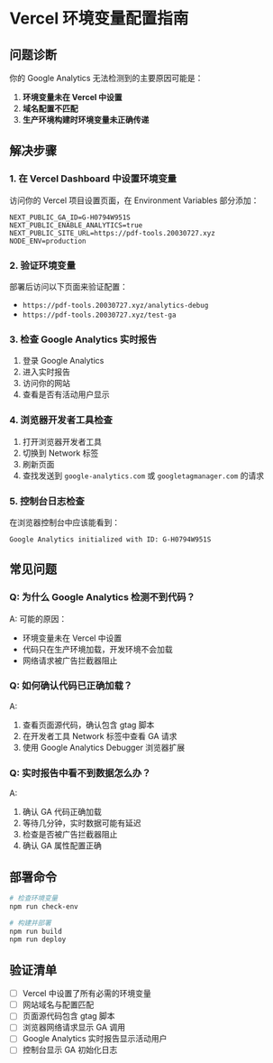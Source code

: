 # Vercel 环境变量配置指南

## 问题诊断

你的 Google Analytics 无法检测到的主要原因可能是：

1. **环境变量未在 Vercel 中设置**
2. **域名配置不匹配**
3. **生产环境构建时环境变量未正确传递**

## 解决步骤

### 1. 在 Vercel Dashboard 中设置环境变量

访问你的 Vercel 项目设置页面，在 Environment Variables 部分添加：

```
NEXT_PUBLIC_GA_ID=G-H0794W951S
NEXT_PUBLIC_ENABLE_ANALYTICS=true
NEXT_PUBLIC_SITE_URL=https://pdf-tools.20030727.xyz
NODE_ENV=production
```

### 2. 验证环境变量

部署后访问以下页面来验证配置：
- `https://pdf-tools.20030727.xyz/analytics-debug`
- `https://pdf-tools.20030727.xyz/test-ga`

### 3. 检查 Google Analytics 实时报告

1. 登录 Google Analytics
2. 进入实时报告
3. 访问你的网站
4. 查看是否有活动用户显示

### 4. 浏览器开发者工具检查

1. 打开浏览器开发者工具
2. 切换到 Network 标签
3. 刷新页面
4. 查找发送到 `google-analytics.com` 或 `googletagmanager.com` 的请求

### 5. 控制台日志检查

在浏览器控制台中应该能看到：
```
Google Analytics initialized with ID: G-H0794W951S
```

## 常见问题

### Q: 为什么 Google Analytics 检测不到代码？
A: 可能的原因：
- 环境变量未在 Vercel 中设置
- 代码只在生产环境加载，开发环境不会加载
- 网络请求被广告拦截器阻止

### Q: 如何确认代码已正确加载？
A: 
1. 查看页面源代码，确认包含 gtag 脚本
2. 在开发者工具 Network 标签中查看 GA 请求
3. 使用 Google Analytics Debugger 浏览器扩展

### Q: 实时报告中看不到数据怎么办？
A: 
1. 确认 GA 代码正确加载
2. 等待几分钟，实时数据可能有延迟
3. 检查是否被广告拦截器阻止
4. 确认 GA 属性配置正确

## 部署命令

```bash
# 检查环境变量
npm run check-env

# 构建并部署
npm run build
npm run deploy
```

## 验证清单

- [ ] Vercel 中设置了所有必需的环境变量
- [ ] 网站域名与配置匹配
- [ ] 页面源代码包含 gtag 脚本
- [ ] 浏览器网络请求显示 GA 调用
- [ ] Google Analytics 实时报告显示活动用户
- [ ] 控制台显示 GA 初始化日志
